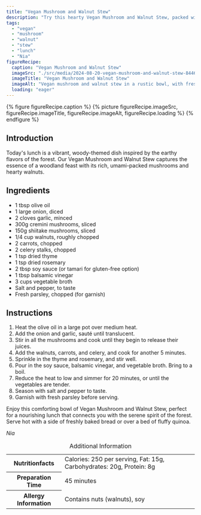 ```yaml
---
title: "Vegan Mushroom and Walnut Stew"
description: "Try this hearty Vegan Mushroom and Walnut Stew, packed with earthy flavors and perfect for a nourishing lunch."
tags:
  - "vegan"
  - "mushroom"
  - "walnut"
  - "stew"
  - "lunch"
  - "Nia"
figureRecipe: 
  caption: "Vegan Mushroom and Walnut Stew"
  imageSrc: "./src/media/2024-08-20-vegan-mushroom-and-walnut-stew-8446.png"
  imageTitle: "Vegan Mushroom and Walnut Stew"
  imageAlt: "Vegan mushroom and walnut stew in a rustic bowl, with fresh bread and water with lemon on a wood-themed, elegant table setting."
  loading: "eager"
---
```


{% figure figureRecipe.caption %}
{% picture figureRecipe.imageSrc, figureRecipe.imageTitle, figureRecipe.imageAlt, figureRecipe.loading %}
{% endfigure %}

## Introduction

Today's lunch is a vibrant, woody-themed dish inspired by the earthy flavors of the forest. Our Vegan Mushroom and Walnut Stew captures the essence of a woodland feast with its rich, umami-packed mushrooms and hearty walnuts.

## Ingredients

- 1 tbsp olive oil
- 1 large onion, diced
- 2 cloves garlic, minced
- 300g cremini mushrooms, sliced
- 150g shiitake mushrooms, sliced
- 1/4 cup walnuts, roughly chopped
- 2 carrots, chopped
- 2 celery stalks, chopped
- 1 tsp dried thyme
- 1 tsp dried rosemary
- 2 tbsp soy sauce (or tamari for gluten-free option)
- 1 tbsp balsamic vinegar
- 3 cups vegetable broth
- Salt and pepper, to taste
- Fresh parsley, chopped (for garnish)

## Instructions

1. Heat the olive oil in a large pot over medium heat.
2. Add the onion and garlic, sauté until translucent.
3. Stir in all the mushrooms and cook until they begin to release their juices.
4. Add the walnuts, carrots, and celery, and cook for another 5 minutes.
5. Sprinkle in the thyme and rosemary, and stir well.
6. Pour in the soy sauce, balsamic vinegar, and vegetable broth. Bring to a boil.
7. Reduce the heat to low and simmer for 20 minutes, or until the vegetables are tender.
8. Season with salt and pepper to taste.
9. Garnish with fresh parsley before serving.

Enjoy this comforting bowl of Vegan Mushroom and Walnut Stew, perfect for a nourishing lunch that connects you with the serene spirit of the forest. Serve hot with a side of freshly baked bread or over a bed of fluffy quinoa.

*Nia*

<table><caption class='sr-only'>Additional Information</caption><tr><th>Nutritionfacts</th><td>Calories: 250 per serving, Fat: 15g, Carbohydrates: 20g, Protein: 8g&nbsp;</td></tr><tr><th>Preparation Time</th><td>45 minutes&nbsp;</td></tr><tr><th>Allergy Information</th><td>Contains nuts (walnuts), soy&nbsp;</td></tr></table>

